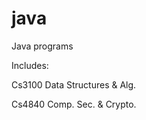 java
====

Java programs

Includes:

  Cs3100 Data Structures & Alg.
  
  Cs4840 Comp. Sec. & Crypto.
